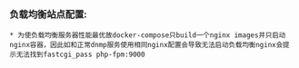 ### 负载均衡站点配置:
    * 为使负载均衡服务器性能最优故docker-compose只build一个nginx images并只启动nginx容器，因此如和正常dnmp服务使用相同nginx配置会导致无法启动负载均衡nginx会提示无法找到fastcgi_pass php-fpm:9000
